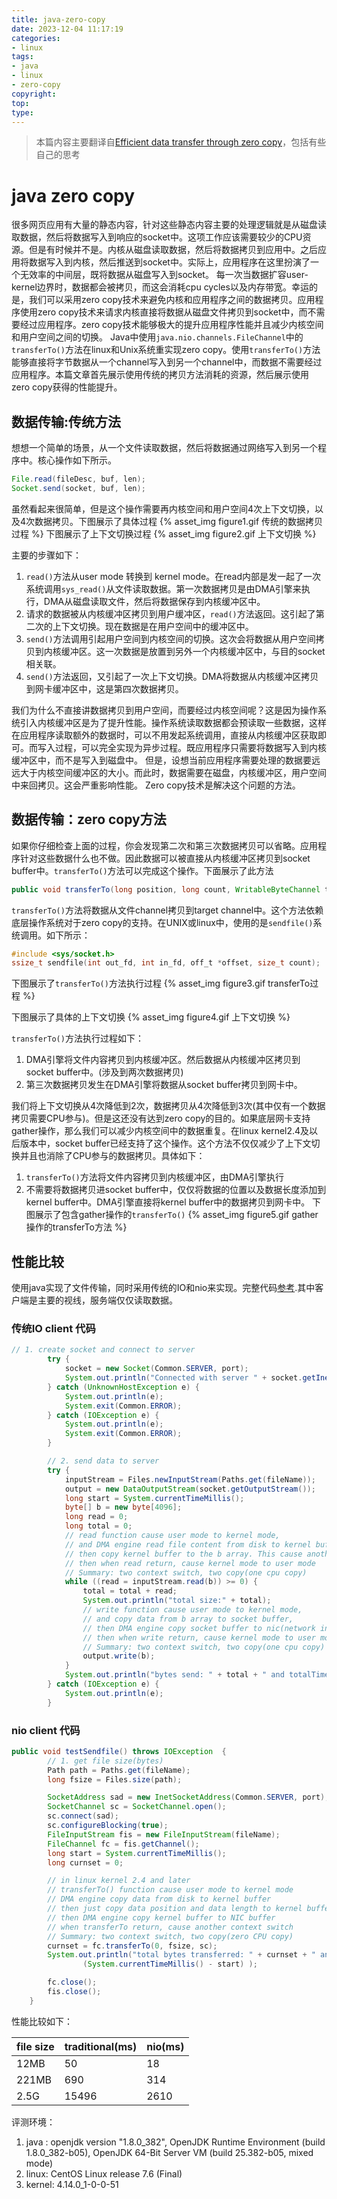 ```yaml
---
title: java-zero-copy
date: 2023-12-04 11:17:19
categories:
- linux
tags:
- java
- linux
- zero-copy
copyright:
top:
type:
---
```


> 本篇内容主要翻译自[Efficient data transfer through zero copy](https://developer.ibm.com/articles/j-zerocopy/)，包括有些自己的思考
>

# java zero copy
很多网页应用有大量的静态内容，针对这些静态内容主要的处理逻辑就是从磁盘读取数据，然后将数据写入到响应的socket中。这项工作应该需要较少的CPU资源。但是有时候并不是。内核从磁盘读取数据，然后将数据拷贝到应用中。之后应用将数据写入到内核，然后推送到socket中。实际上，应用程序在这里扮演了一个无效率的中间层，既将数据从磁盘写入到socket。
每一次当数据扩容user-kernel边界时，数据都会被拷贝，而这会消耗cpu cycles以及内存带宽。幸运的是，我们可以采用zero copy技术来避免内核和应用程序之间的数据拷贝。应用程序使用zero copy技术来请求内核直接将数据从磁盘文件拷贝到socket中，而不需要经过应用程序。zero copy技术能够极大的提升应用程序性能并且减少内核空间和用户空间之间的切换。
Java中使用`java.nio.channels.FileChannel`中的`transferTo()`方法在linux和Unix系统重实现zero copy。使用`transferTo()`方法能够直接将字节数据从一个channel写入到另一个channel中，而数据不需要经过应用程序。本篇文章首先展示使用传统的拷贝方法消耗的资源，然后展示使用zero copy获得的性能提升。

## 数据传输:传统方法
想想一个简单的场景，从一个文件读取数据，然后将数据通过网络写入到另一个程序中。核心操作如下所示。
```java
File.read(fileDesc, buf, len);
Socket.send(socket, buf, len);
```
虽然看起来很简单，但是这个操作需要再内核空间和用户空间4次上下文切换，以及4次数据拷贝。下图展示了具体过程
{% asset_img figure1.gif 传统的数据拷贝过程 %}
下图展示了上下文切换过程
{% asset_img figure2.gif 上下文切换 %}

主要的步骤如下：
1. `read()`方法从user mode 转换到 kernel mode。在read内部是发一起了一次系统调用`sys_read()`从文件读取数据。第一次数据拷贝是由DMA引擎来执行，DMA从磁盘读取文件，然后将数据保存到内核缓冲区中。
2. 请求的数据被从内核缓冲区拷贝到用户缓冲区，`read()`方法返回。这引起了第二次的上下文切换。现在数据是在用户空间中的缓冲区中。
3. `send()`方法调用引起用户空间到内核空间的切换。这次会将数据从用户空间拷贝到内核缓冲区。这一次数据是放置到另外一个内核缓冲区中，与目的socket相关联。
4. `send()`方法返回，又引起了一次上下文切换。DMA将数据从内核缓冲区拷贝到网卡缓冲区中，这是第四次数据拷贝。

我们为什么不直接讲数据拷贝到用户空间，而要经过内核空间呢？这是因为操作系统引入内核缓冲区是为了提升性能。操作系统读取数据都会预读取一些数据，这样在应用程序读取额外的数据时，可以不用发起系统调用，直接从内核缓冲区获取即可。而写入过程，可以完全实现为异步过程。既应用程序只需要将数据写入到内核缓冲区中，而不是写入到磁盘中。
但是，设想当前应用程序需要处理的数据要远远大于内核空间缓冲区的大小。而此时，数据需要在磁盘，内核缓冲区，用户空间中来回拷贝。这会严重影响性能。
Zero copy技术是解决这个问题的方法。

## 数据传输：zero copy方法
如果你仔细检查上面的过程，你会发现第二次和第三次数据拷贝可以省略。应用程序针对这些数据什么也不做。因此数据可以被直接从内核缓冲区拷贝到socket buffer中。`transferTo()`方法可以完成这个操作。下面展示了此方法
```java
public void transferTo(long position, long count, WritableByteChannel target);
```
`transferTo()`方法将数据从文件channel拷贝到target channel中。这个方法依赖底层操作系统对于zero copy的支持。在UNIX或linux中，使用的是`sendfile()`系统调用。如下所示：
```c
#include <sys/socket.h>
ssize_t sendfile(int out_fd, int in_fd, off_t *offset, size_t count);
```
下图展示了`transferTo()`方法执行过程
{% asset_img figure3.gif transferTo过程 %}

下图展示了具体的上下文切换
{% asset_img figure4.gif 上下文切换 %}

`transferTo()`方法执行过程如下：
1. DMA引擎将文件内容拷贝到内核缓冲区。然后数据从内核缓冲区拷贝到socket buffer中。(涉及到两次数据拷贝)
2. 第三次数据拷贝发生在DMA引擎将数据从socket buffer拷贝到网卡中。

我们将上下文切换从4次降低到2次，数据拷贝从4次降低到3次(其中仅有一个数据拷贝需要CPU参与)。但是这还没有达到zero copy的目的。如果底层网卡支持gather操作，那么我们可以减少内核空间中的数据重复。在linux kernel2.4及以后版本中，socket buffer已经支持了这个操作。这个方法不仅仅减少了上下文切换并且也消除了CPU参与的数据拷贝。具体如下：
1. `transferTo()`方法将文件内容拷贝到内核缓冲区，由DMA引擎执行
2. 不需要将数据拷贝进socket buffer中，仅仅将数据的位置以及数据长度添加到kernel buffer中。DMA引擎直接将kernel buffer中的数据拷贝到网卡中。
下图展示了包含gather操作的`transferTo()`
{% asset_img figure5.gif gather操作的transferTo方法 %}

## 性能比较
使用java实现了文件传输，同时采用传统的IO和nio来实现。完整代码[参考](https://github.com/lightnine/j-zerocopy).其中客户端是主要的视线，服务端仅仅读取数据。
### 传统IO client 代码
```java
// 1. create socket and connect to server
        try {
            socket = new Socket(Common.SERVER, port);
            System.out.println("Connected with server " + socket.getInetAddress() + ":" + socket.getPort());
        } catch (UnknownHostException e) {
            System.out.println(e);
            System.exit(Common.ERROR);
        } catch (IOException e) {
            System.out.println(e);
            System.exit(Common.ERROR);
        }

        // 2. send data to server
        try {
            inputStream = Files.newInputStream(Paths.get(fileName));
            output = new DataOutputStream(socket.getOutputStream());
            long start = System.currentTimeMillis();
            byte[] b = new byte[4096];
            long read = 0;
            long total = 0;
            // read function cause user mode to kernel mode,
            // and DMA engine read file content from disk to kernel buffer
            // then copy kernel buffer to the b array. This cause another context switch
            // then when read return, cause kernel mode to user mode
            // Summary: two context switch, two copy(one cpu copy)
            while ((read = inputStream.read(b)) >= 0) {
                total = total + read;
                System.out.println("total size:" + total);
                // write function cause user mode to kernel mode,
                // and copy data from b array to socket buffer,
                // then DMA engine copy socket buffer to nic(network interface) buffer
                // then when write return, cause kernel mode to user mode,
                // Summary: two context switch, two copy(one cpu copy)
                output.write(b);
            }
            System.out.println("bytes send: " + total + " and totalTime(ms):" + (System.currentTimeMillis() - start));
        } catch (IOException e) {
            System.out.println(e);
        }
```

### nio client 代码
```java
public void testSendfile() throws IOException  {
        // 1. get file size(bytes)
        Path path = Paths.get(fileName);
        long fsize = Files.size(path);

        SocketAddress sad = new InetSocketAddress(Common.SERVER, port);
        SocketChannel sc = SocketChannel.open();
        sc.connect(sad);
        sc.configureBlocking(true);
        FileInputStream fis = new FileInputStream(fileName);
        FileChannel fc = fis.getChannel();
        long start = System.currentTimeMillis();
        long curnset = 0;

        // in linux kernel 2.4 and later
        // transferTo() function cause user mode to kernel mode
        // DMA engine copy data from disk to kernel buffer
        // then just copy data position and data length to kernel buffer
        // then DMA engine copy kernel buffer to NIC buffer
        // when transferTo return, cause another context switch
        // Summary: two context switch, two copy(zero CPU copy)
        curnset = fc.transferTo(0, fsize, sc);
        System.out.println("total bytes transferred: " + curnset + " and time taken in MS: " +
                (System.currentTimeMillis() - start) );

        fc.close();
        fis.close();
    }
```
性能比较如下：

| file size | traditional(ms) | nio(ms) |
| --------- | --------------- | ------- |
| 12MB      | 50              | 18      |
| 221MB     | 690             | 314     |
| 2.5G      | 15496           | 2610    |

评测环境：
1. java : openjdk version "1.8.0_382", OpenJDK Runtime Environment (build 1.8.0_382-b05), OpenJDK 64-Bit Server VM (build 25.382-b05, mixed mode)
2. linux: CentOS Linux release 7.6 (Final)
3. kernel: 4.14.0_1-0-0-51

